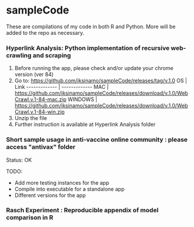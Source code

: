 # sampleCode

These are compilations of my code in both R and Python. More will be added to the repo as necessary. 

### Hyperlink Analysis: Python implementation of recursive web-crawling and scraping
1. Before running the app, please check and/or update your chrome version (ver 84)
2. Go to: https://github.com/jksinamo/sampleCode/releases/tag/v.1.0 
OS  | Link
------------- | -------------
MAC  | https://github.com/jksinamo/sampleCode/releases/download/v.1.0/WebCrawl.v.1-84-mac.zip 
WINDOWS  | https://github.com/jksinamo/sampleCode/releases/download/v.1.0/WebCrawl.v.1-84-win.zip
3. Unzip the file 
4. Further instruction is available at Hyperlink Analysis folder


### Short sample usage in anti-vaccine online community : please access "antivax" folder

Status: OK

TODO:
- Add more testing instances for the app
- Compile into executable for a standalone app
- Different versions for the app


### Rasch Experiment   : Reproducible appendix of model comparison in R 

